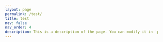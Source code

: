 ```yaml
---
layout: page
permalink: /test/
title: test
nav: false
nav_order: 4
description: This is a description of the page. You can modify it in 'pages/_cv.md'. You can also change or remove the top pdf download button.
---
```

